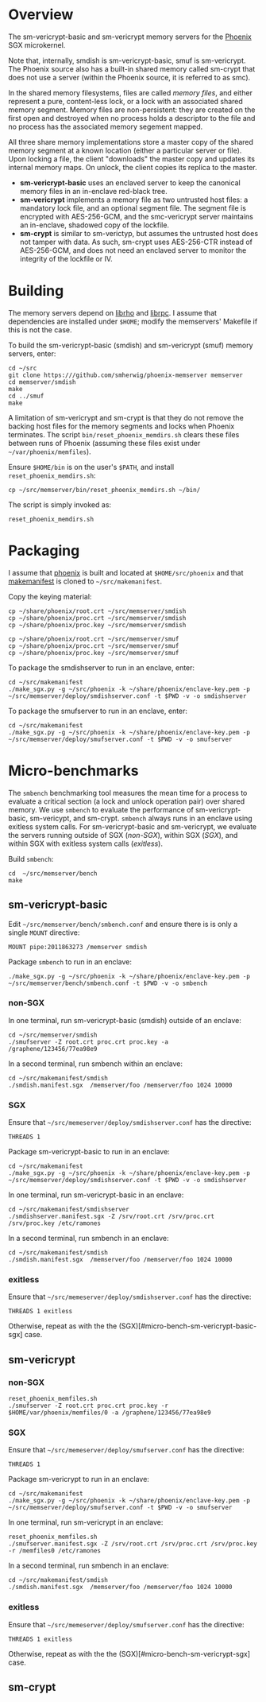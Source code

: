Overview
========
The sm-vericrypt-basic and sm-vericrypt memory servers for the
[Phoenix](https://github.com/smherwig/phoenix) SGX microkernel.

Note that, internally, smdish is sm-vericrypt-basic, smuf is sm-vericrypt.  The
Phoenix source also has a built-in shared memory called sm-crypt that does not
use a server (within the Phoenix source, it is referred to as smc).

In the shared memory filesystems, files are called *memory files*, and either
represent a pure, content-less lock, or a lock with an associated shared memory
segment.  Memory files are non-persistent: they are created on the first open
and destroyed when no process holds a descriptor to the file and no process has
the associated memory segement mapped.

All three share memory implementations store a master copy of the shared
memory segment at a known location (either a particular server or file).  Upon
locking a file, the client "downloads" the master copy and updates its internal
memory maps.  On unlock, the client copies its replica to the master.

- **sm-vericrypt-basic** uses an enclaved server to keep the canonical memory
files in an in-enclave red-black tree.
- **sm-vericrypt** implements a memory file as two untrusted host files: a
mandatory lock file, and an optional segment file.  The segment file is
encrypted with AES-256-GCM, and the smc-vericrypt server maintains an
in-enclave, shadowed copy of the lockfile.
- **sm-crypt** is similar to sm-verictyp, but assumes the untrusted host does
not tamper with data.  As such, sm-crypt uses AES-256-CTR instead of
AES-256-GCM, and does not need an enclaved server to monitor the integrity of
the lockfile or IV.



<a name="building"/> Building
=============================

The memory servers depend on
[librho](https://github.com/smherwig/librho) and
[librpc](https://github.com/smherwig/phoenix-librpc).
I assume that dependencies are installed under `$HOME`; modify the memservers'
Makefile if this is not the case.


To build the sm-vericrypt-basic (smdish) and sm-vericrypt (smuf) memory
servers, enter:

```
cd ~/src
git clone https:///github.com/smherwig/phoenix-memserver memserver
cd memserver/smdish
make
cd ../smuf
make
```

A limitation of sm-vericrypt and sm-crypt is that they do not remove the
backing host files for the memory segments and locks when Phoenix terminates.
The script `bin/reset_phoenix_memdirs.sh` clears these files between runs of
Phoenix (assuming these files exist under `~/var/phoenix/memfiles`).

Ensure `$HOME/bin` is on the user's `$PATH`, and install
`reset_phoenix_memdirs.sh`:

```
cp ~/src/memserver/bin/reset_phoenix_memdirs.sh ~/bin/
```

The script is simply invoked as:

```
reset_phoenix_memdirs.sh
```

<a name="packaging"/> Packaging
===============================

I assume that [phoenix](https://github.com/smherwig/phoenix#building) is built
and located at `$HOME/src/phoenix` and that
[makemanifest](https://github.com/smherwig/phoenix-makemanifest) is cloned to
`~/src/makemanifest`.

Copy the keying material:

```
cp ~/share/phoenix/root.crt ~/src/memserver/smdish
cp ~/share/phoenix/proc.crt ~/src/memserver/smdish 
cp ~/share/phoenix/proc.key ~/src/memserver/smdish 

cp ~/share/phoenix/root.crt ~/src/memserver/smuf
cp ~/share/phoenix/proc.crt ~/src/memserver/smuf
cp ~/share/phoenix/proc.key ~/src/memserver/smuf 
```

To package the smdishserver to run in an enclave, enter:

```
cd ~/src/makemanifest
./make_sgx.py -g ~/src/phoenix -k ~/share/phoenix/enclave-key.pem -p ~/src/memserver/deploy/smdishserver.conf -t $PWD -v -o smdishserver
```


To package the smufserver to run in an enclave, enter:

```
cd ~/src/makemanifest
./make_sgx.py -g ~/src/phoenix -k ~/share/phoenix/enclave-key.pem -p ~/src/memserver/deploy/smufserver.conf -t $PWD -v -o smufserver
```


<a name="micro-benchmarks"/> Micro-benchmarks
=============================================

The `smbench` benchmarking tool measures the mean time for a process to
evaluate a critical section (a lock and unlock operation pair) over shared
memory.  We use `smbench` to evaluate the performance of sm-vericrypt-basic,
sm-vericypt, and sm-crypt.  `smbench` always runs in an enclave using exitless
system calls.  For sm-vericrypt-basic and sm-vericrypt, we evaluate the servers
running outside of SGX (*non-SGX*), within SGX (*SGX*), and within SGX with
exitless system calls (*exitless*).

Build `smbench`:

```
cd  ~/src/memserver/bench
make
```


sm-vericrypt-basic
------------------

Edit `~/src/memserver/bench/smbench.conf` and ensure there is is only a single 
`MOUNT` directive:

```
MOUNT pipe:2011863273 /memserver smdish
```

Package `smbench` to run in an enclave:

```
./make_sgx.py -g ~/src/phoenix -k ~/share/phoenix/enclave-key.pem -p ~/src/memserver/bench/smbench.conf -t $PWD -v -o smbench
```

### <a name="microbench-sm-vericrypt-basic-non-sgx"/> non-SGX

In one terminal, run sm-vericrypt-basic (smdish) outside of an enclave:

```
cd ~/src/memserver/smdish
./smufserver -Z root.crt proc.crt proc.key -a /graphene/123456/77ea98e9
```

In a second terminal, run smbench within an enclave:

```
cd ~/src/makemanifest/smdish
./smdish.manifest.sgx  /memserver/foo /memserver/foo 1024 10000
```


### <a name="microbench-sm-vericrypt-basic-sgx"/> SGX

Ensure that `~/src/memeserver/deploy/smdishserver.conf` has the directive:

```
THREADS 1
```

Package sm-vericrypt-basic to run in an enclave:

```
cd ~/src/makemanifest
./make_sgx.py -g ~/src/phoenix -k ~/share/phoenix/enclave-key.pem -p ~/src/memserver/deploy/smdishserver.conf -t $PWD -v -o smdishserver
```

In one terminal, run sm-vericrypt-basic in an enclave:

```
cd ~/src/makemanifest/smdishserver
./smdishserver.manifest.sgx -Z /srv/root.crt /srv/proc.crt /srv/proc.key /etc/ramones
```

In a second terminal, run smbench in an enclave:

```
cd ~/src/makemanifest/smdish
./smdish.manifest.sgx  /memserver/foo /memserver/foo 1024 10000
```


### <a name="microbench-sm-vericrypt-basic-exitless"/> exitless

Ensure that `~/src/memeserver/deploy/smdishserver.conf` has the directive:

```
THREADS 1 exitless
```

Otherwise, repeat as with the the (SGX)[#micro-bench-sm-vericrypt-basic-sgx] case.



sm-vericrypt
------------

### <a name="microbench-sm-vericrypt-non-sgx"/> non-SGX

```
reset_phoenix_memfiles.sh
./smufserver -Z root.crt proc.crt proc.key -r $HOME/var/phoenix/memfiles/0 -a /graphene/123456/77ea98e9
```


### <a name="microbench-sm-vericrypt-sgx"/> SGX

Ensure that `~/src/memeserver/deploy/smufserver.conf` has the directive:

```
THREADS 1
```

Package sm-vericrypt to run in an enclave:

```
cd ~/src/makemanifest
./make_sgx.py -g ~/src/phoenix -k ~/share/phoenix/enclave-key.pem -p ~/src/memserver/deploy/smufserver.conf -t $PWD -v -o smufserver
```

In one terminal, run sm-vericrypt in an enclave:

```
reset_phoenix_memfiles.sh
./smufserver.manifest.sgx -Z /srv/root.crt /srv/proc.crt /srv/proc.key -r /memfiles0 /etc/ramones
```

In a second terminal, run smbench in an enclave:

```
cd ~/src/makemanifest/smdish
./smdish.manifest.sgx  /memserver/foo /memserver/foo 1024 10000
```


### <a name="microbench-sm-vericrypt-exitless"/> exitless

Ensure that `~/src/memeserver/deploy/smufserver.conf` has the directive:

```
THREADS 1 exitless
```

Otherwise, repeat as with the the (SGX)[#micro-bench-sm-vericrypt-sgx] case.


sm-crypt
--------

